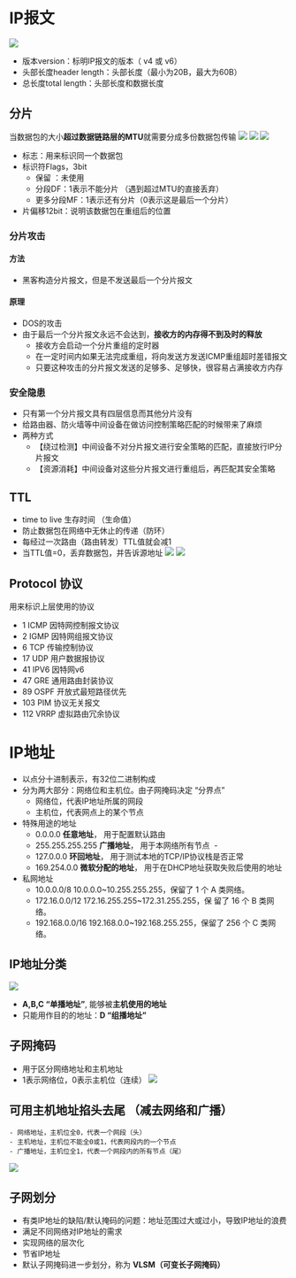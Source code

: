 # IP报文
![](../../../photo/Pasted%20image%2020221031152107.png)
-   版本version：标明IP报文的版本（ v4 或 v6）
-   头部长度header length：头部长度（最小为20B，最大为60B）
-   总长度total length：头部长度和数据长度

## 分片
当数据包的大小**超过数据链路层的MTU**就需要分成多份数据包传输
![](../../../photo/Pasted%20image%2020221031142425.png)
![](../../../photo/Pasted%20image%2020221031152941.png)
![](../../../photo/Pasted%20image%2020221031153414.png)
- 标志：用来标识同一个数据包
- 标识符Flags，3bit
	- 保留 ：未使用
	- 分段DF：1表示不能分片 （遇到超过MTU的直接丢弃）
	- 更多分段MF：1表示还有分片（0表示这是最后一个分片）
- 片偏移12bit：说明该数据包在重组后的位置

### 分片攻击
#### 方法
- 黑客构造分片报文，但是不发送最后一个分片报文

#### 原理
- DOS的攻击
- 由于最后一个分片报文永远不会达到，**接收方的内存得不到及时的释放**
	- 接收方会启动一个分片重组的定时器
	- 在一定时间内如果无法完成重组，将向发送方发送ICMP重组超时差错报文
	- 只要这种攻击的分片报文发送的足够多、足够快，很容易占满接收方内存

### 安全隐患
- 只有第一个分片报文具有四层信息而其他分片没有
- 给路由器、防火墙等中间设备在做访问控制策略匹配的时候带来了麻烦
- 两种方式
	- 【绕过检测】中间设备不对分片报文进行安全策略的匹配，直接放行IP分片报文
	- 【资源消耗】中间设备对这些分片报文进行重组后，再匹配其安全策略

## TTL
-   time to live 生存时间 （生命值）
-   防止数据包在网络中无休止的传递（防环）
-   每经过一次路由（路由转发）TTL值就会减1
-   当TTL值=0，丢弃数据包，并告诉源地址
![](../../../photo/Pasted%20image%2020221031143128.png)
![](../../../photo/Pasted%20image%2020221031143132.png)
## Protocol 协议
用来标识上层使用的协议
- 1    ICMP	因特网控制报文协议
- 2    IGMP	因特网组报文协议
- 6    TCP	       传输控制协议
- 17   UDP	用户数据报协议
- 41   IPV6	因特网v6
- 47   GRE	       通用路由封装协议
- 89   OSPF	开放式最短路径优先
- 103  PIM	协议无关报文
- 112  VRRP	虚拟路由冗余协议

# IP地址
-   以点分十进制表示，有32位二进制构成
-   分为两大部分：网络位和主机位。由子网掩码决定 “分界点”
	-   网络位，代表IP地址所属的网段
	-   主机位，代表网点上的某个节点
- 特殊用途的地址
	- 0.0.0.0 **任意地址**， 用于配置默认路由
	- 255.255.255.255 **广播地址**， 用于本网络所有节点  -
	- 127.0.0.0 **环回地址**， 用于测试本地的TCP/IP协议栈是否正常
	- 169.254.0.0 **微软分配的地址**， 用于在DHCP地址获取失败后使用的地址
- 私网地址
	- 10.0.0.0/8    10.0.0.0~10.255.255.255，保留了 1 个 A 类网络。
	- 172.16.0.0/12    172.16.255.255~172.31.255.255，保 留了 16 个 B 类网络。
	- 192.168.0.0/16    192.168.0.0~192.168.255.255，保留了 256 个 C 类网络。

## IP地址分类
![](../../../photo/Pasted%20image%2020221101084925.png)
- **A,B,C “单播地址”**,  能够被**主机使用的地址**
- 只能用作目的的地址：**D “组播地址”**

## 子网掩码
-   用于区分网络地址和主机地址
-   1表示网络位，0表示主机位（连续）
![](../../../photo/Pasted%20image%2020221101090950.png)

## 可用主机地址掐头去尾 （减去网络和广播）
	- 网络地址，主机位全0，代表一个网段（头）
	- 主机地址，主机位不能全0或1，代表网段内的一个节点
	- 广播地址，主机位全1，代表一个网段内的所有节点（尾）
![](../../../photo/Pasted%20image%2020221101091608.png)

## 子网划分
-   有类IP地址的缺陷/默认掩码的问题：地址范围过大或过小，导致IP地址的浪费
-   满足不同网络对IP地址的需求
-   实现网络的层次化
-   节省IP地址
-   默认子网掩码进一步划分，称为 **VLSM（可变长子网掩码）**



  